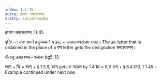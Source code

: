 ```yaml
---
index: 1.1.45
sutra: इग्यणः सम्प्रसारणम्
vritti: satishabodha
---
```



 इग्यणः सम्प्रसारणम् 1.1.45 


वृत्तिः --: यणः स्थाने प्रयुज्यमानो य इक्, स सम्प्रसारणसञ्ज्ञः स्यात्। The इक् letter that is ordained in the place of a यण् letter gets the designation सम्प्रसारणम्। 


गीतासु उदाहरणम् – श्लोकः bg5-18 


श्वन् + ङि = श्वन् + इ 1.3.8, श्वन् gets भ-सञ्ज्ञा by 1.4.18 = श् उ अन् + इ 6.4.133, 1.1.45 – Example continued under next rule. 


